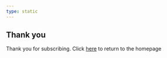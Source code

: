 ```yaml
---
type: static
---
```

## Thank you

Thank you for subscribing. Click [here](https://thisdigitallife.github.io/ontwofeet/) to return to the homepage
